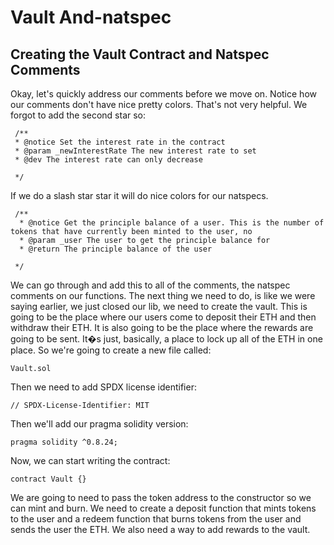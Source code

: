 # Vault And-natspec

## Creating the Vault Contract and Natspec Comments

Okay, let's quickly address our comments before we move on. Notice how our comments don't have nice pretty colors. That's not very helpful. We forgot to add the second star so:

```solidity
 /**
 * @notice Set the interest rate in the contract
 * @param _newInterestRate The new interest rate to set
 * @dev The interest rate can only decrease

 */
```

If we do a slash star star it will do nice colors for our natspecs.

```solidity
 /**
  * @notice Get the principle balance of a user. This is the number of tokens that have currently been minted to the user, no
  * @param _user The user to get the principle balance for
  * @return The principle balance of the user

 */
```

We can go through and add this to all of the comments, the natspec comments on our functions. The next thing we need to do, is like we were saying earlier, we just closed our lib, we need to create the vault. This is going to be the place where our users come to deposit their ETH and then withdraw their ETH. It is also going to be the place where the rewards are going to be sent. It�s just, basically, a place to lock up all of the ETH in one place. So we're going to create a new file called:

```solidity
Vault.sol
```

Then we need to add SPDX license identifier:

```solidity
// SPDX-License-Identifier: MIT
```

Then we'll add our pragma solidity version:

```solidity
pragma solidity ^0.8.24;
```

Now, we can start writing the contract:

```solidity
contract Vault {}
```

We are going to need to pass the token address to the constructor so we can mint and burn. We need to create a deposit function that mints tokens to the user and a redeem function that burns tokens from the user and sends the user the ETH. We also need a way to add rewards to the vault.
